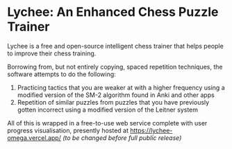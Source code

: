 # Lychee: An Enhanced Chess Puzzle Trainer

Lychee is a free and open-source intelligent chess trainer that helps people to improve their chess training.

Borrowing from, but not entirely copying, spaced repetition techniques, the software attempts to do the following:
1. Practicing tactics that you are weaker at with a higher frequency using a modified version of the SM-2 algorithm found in Anki and other apps
2. Repetition of similar puzzles from puzzles that you have previously gotten incorrect using a modified version of the Leitner system

All of this is wrapped in a free-to-use web service complete with user progress visualisation, presently hosted at https://lychee-omega.vercel.app/ *(to be changed before full public release)*
